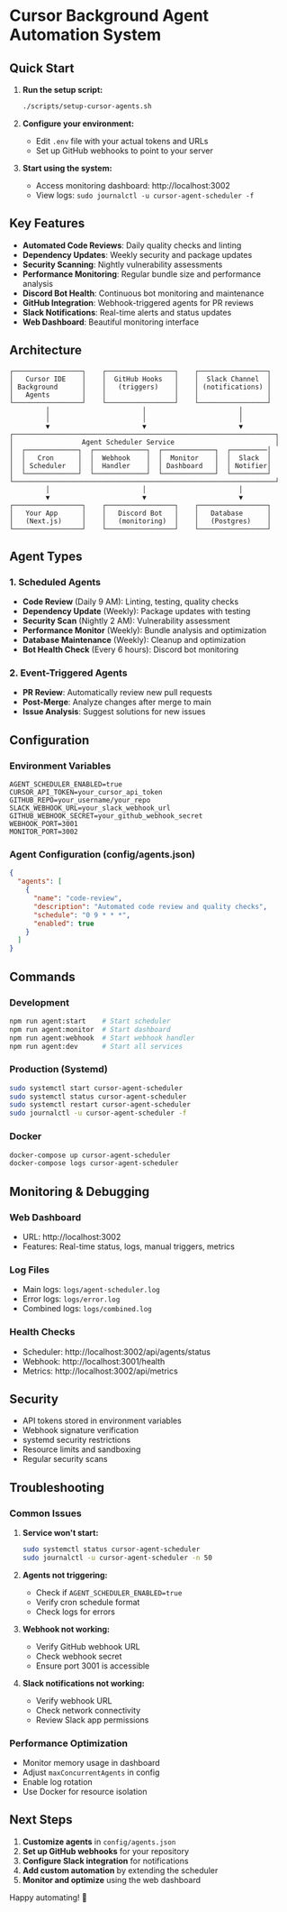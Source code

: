 # Cursor Background Agent Automation System

## Quick Start

1. **Run the setup script:**
   ```bash
   ./scripts/setup-cursor-agents.sh
   ```

2. **Configure your environment:**
   - Edit `.env` file with your actual tokens and URLs
   - Set up GitHub webhooks to point to your server

3. **Start using the system:**
   - Access monitoring dashboard: http://localhost:3002
   - View logs: `sudo journalctl -u cursor-agent-scheduler -f`

## Key Features

- **Automated Code Reviews**: Daily quality checks and linting
- **Dependency Updates**: Weekly security and package updates
- **Security Scanning**: Nightly vulnerability assessments
- **Performance Monitoring**: Regular bundle size and performance analysis
- **Discord Bot Health**: Continuous bot monitoring and maintenance
- **GitHub Integration**: Webhook-triggered agents for PR reviews
- **Slack Notifications**: Real-time alerts and status updates
- **Web Dashboard**: Beautiful monitoring interface

## Architecture

```
┌─────────────────┐    ┌─────────────────┐    ┌─────────────────┐
│   Cursor IDE    │    │  GitHub Hooks   │    │  Slack Channel  │
│ Background      │    │   (triggers)    │    │ (notifications) │
│   Agents        │    │                 │    │                 │
└─────────────────┘    └─────────────────┘    └─────────────────┘
         │                       │                       │
         │                       │                       │
         ▼                       ▼                       ▼
┌─────────────────────────────────────────────────────────────────┐
│                 Agent Scheduler Service                         │
│  ┌─────────────┐  ┌─────────────┐  ┌─────────────┐  ┌─────────│
│  │   Cron      │  │  Webhook    │  │  Monitor    │  │  Slack  │
│  │ Scheduler   │  │  Handler    │  │ Dashboard   │  │ Notifier│
│  └─────────────┘  └─────────────┘  └─────────────┘  └─────────┘
└─────────────────────────────────────────────────────────────────┘
         │                       │                       │
         ▼                       ▼                       ▼
┌─────────────────┐    ┌─────────────────┐    ┌─────────────────┐
│   Your App      │    │   Discord Bot   │    │   Database      │
│   (Next.js)     │    │   (monitoring)  │    │   (Postgres)    │
└─────────────────┘    └─────────────────┘    └─────────────────┘
```

## Agent Types

### 1. Scheduled Agents
- **Code Review** (Daily 9 AM): Linting, testing, quality checks
- **Dependency Update** (Weekly): Package updates with testing
- **Security Scan** (Nightly 2 AM): Vulnerability assessment
- **Performance Monitor** (Weekly): Bundle analysis and optimization
- **Database Maintenance** (Weekly): Cleanup and optimization
- **Bot Health Check** (Every 6 hours): Discord bot monitoring

### 2. Event-Triggered Agents
- **PR Review**: Automatically review new pull requests
- **Post-Merge**: Analyze changes after merge to main
- **Issue Analysis**: Suggest solutions for new issues

## Configuration

### Environment Variables
```env
AGENT_SCHEDULER_ENABLED=true
CURSOR_API_TOKEN=your_cursor_api_token
GITHUB_REPO=your_username/your_repo
SLACK_WEBHOOK_URL=your_slack_webhook_url
GITHUB_WEBHOOK_SECRET=your_github_webhook_secret
WEBHOOK_PORT=3001
MONITOR_PORT=3002
```

### Agent Configuration (config/agents.json)
```json
{
  "agents": [
    {
      "name": "code-review",
      "description": "Automated code review and quality checks",
      "schedule": "0 9 * * *",
      "enabled": true
    }
  ]
}
```

## Commands

### Development
```bash
npm run agent:start    # Start scheduler
npm run agent:monitor  # Start dashboard
npm run agent:webhook  # Start webhook handler
npm run agent:dev      # Start all services
```

### Production (Systemd)
```bash
sudo systemctl start cursor-agent-scheduler
sudo systemctl status cursor-agent-scheduler
sudo systemctl restart cursor-agent-scheduler
sudo journalctl -u cursor-agent-scheduler -f
```

### Docker
```bash
docker-compose up cursor-agent-scheduler
docker-compose logs cursor-agent-scheduler
```

## Monitoring & Debugging

### Web Dashboard
- URL: http://localhost:3002
- Features: Real-time status, logs, manual triggers, metrics

### Log Files
- Main logs: `logs/agent-scheduler.log`
- Error logs: `logs/error.log`
- Combined logs: `logs/combined.log`

### Health Checks
- Scheduler: http://localhost:3002/api/agents/status
- Webhook: http://localhost:3001/health
- Metrics: http://localhost:3002/api/metrics

## Security

- API tokens stored in environment variables
- Webhook signature verification
- systemd security restrictions
- Resource limits and sandboxing
- Regular security scans

## Troubleshooting

### Common Issues

1. **Service won't start:**
   ```bash
   sudo systemctl status cursor-agent-scheduler
   sudo journalctl -u cursor-agent-scheduler -n 50
   ```

2. **Agents not triggering:**
   - Check if `AGENT_SCHEDULER_ENABLED=true`
   - Verify cron schedule format
   - Check logs for errors

3. **Webhook not working:**
   - Verify GitHub webhook URL
   - Check webhook secret
   - Ensure port 3001 is accessible

4. **Slack notifications not working:**
   - Verify webhook URL
   - Check network connectivity
   - Review Slack app permissions

### Performance Optimization

- Monitor memory usage in dashboard
- Adjust `maxConcurrentAgents` in config
- Enable log rotation
- Use Docker for resource isolation

## Next Steps

1. **Customize agents** in `config/agents.json`
2. **Set up GitHub webhooks** for your repository
3. **Configure Slack integration** for notifications
4. **Add custom automation** by extending the scheduler
5. **Monitor and optimize** using the web dashboard

Happy automating! 🚀